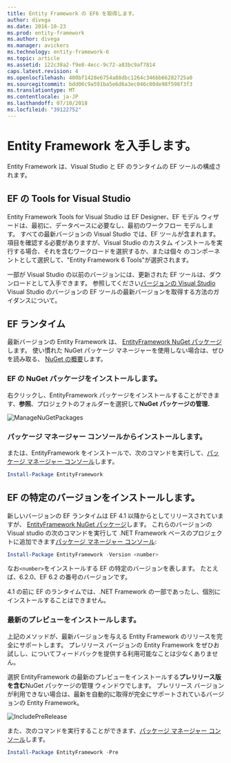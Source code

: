 ```yaml
---
title: Entity Framework の EF6 を取得します。
author: divega
ms.date: 2016-10-23
ms.prod: entity-framework
ms.author: divega
ms.manager: avickers
ms.technology: entity-framework-6
ms.topic: article
ms.assetid: 122c38a2-f9e8-4ecc-9c72-a83bc9af7814
caps.latest.revision: 4
ms.openlocfilehash: 400bf1428e6754a88dbc1264c346bb66282725a0
ms.sourcegitcommit: bdd06c9a591ba5e6d6a3ec046c80de98f598f3f3
ms.translationtype: MT
ms.contentlocale: ja-JP
ms.lasthandoff: 07/10/2018
ms.locfileid: "39122752"
---
```

# <a name="get-entity-framework"></a>Entity Framework を入手します。
Entity Framework は、Visual Studio と EF のランタイムの EF ツールの構成されます。

## <a name="ef-tools-for-visual-studio"></a>EF の Tools for Visual Studio

Entity Framework Tools for Visual Studio は EF Designer、EF モデル ウィザードは、最初に、データベースに必要なし、最初のワークフロー モデルします。 すべての最新バージョンの Visual Studio では、EF ツールが含まれます。 項目を確認する必要がありますが、Visual Studio のカスタム インストールを実行する場合、それを含むワークロードを選択するか、または個々 のコンポーネントとして選択して、"Entity Framework 6 Tools"が選択されます。

一部が Visual Studio の以前のバージョンには、更新された EF ツールは、ダウンロードとして入手できます。 参照してください[バージョンの Visual Studio](~/ef6/what-is-new/visual-studio.md) Visual Studio のバージョンの EF ツールの最新バージョンを取得する方法のガイダンスについて。

## <a name="ef-runtime"></a>EF ランタイム

最新バージョンの Entity Framework は、 [EntityFramework NuGet パッケージ](http://nuget.org/packages/EntityFramework/)します。 使い慣れた NuGet パッケージ マネージャーを使用しない場合は、ぜひを読み取る、 [NuGet の概要](https://docs.microsoft.com/nuget/consume-packages/overview-and-workflow)します。

### <a name="installing-the-ef-nuget-package"></a>EF の NuGet パッケージをインストールします。

右クリックし、EntityFramework パッケージをインストールすることができます、**参照**、プロジェクトのフォルダーを選択して**NuGet パッケージの管理.**

![ManageNuGetPackages](~/ef6/media/managenugetpackages.png)

### <a name="installing-from-package-manager-console"></a>パッケージ マネージャー コンソールからインストールします。

または、EntityFramework をインストールで、次のコマンドを実行して、[パッケージ マネージャー コンソール](http://docs.nuget.org/docs/start-here/using-the-package-manager-console)します。

``` powershell
Install-Package EntityFramework
```

## <a name="installing-a-specific-version-of-ef"></a>EF の特定のバージョンをインストールします。

新しいバージョンの EF ランタイムは EF 4.1 以降からとしてリリースされていますが、 [EntityFramework NuGet パッケージ](https://www.nuget.org/packages/EntityFramework/)します。 これらのバージョンの Visual studio の次のコマンドを実行して .NET Framework ベースのプロジェクトに追加できます[パッケージ マネージャー コンソール](http://docs.nuget.org/docs/start-here/using-the-package-manager-console):

``` powershell
Install-Package EntityFramework -Version <number>
```

なお`<number>`をインストールする EF の特定のバージョンを表します。 たとえば、6.2.0、EF 6.2 の番号のバージョンです。   

4.1 の前に EF のランタイムでは、.NET Framework の一部であったし、個別にインストールすることはできません。

### <a name="installing-the-latest-preview"></a>最新のプレビューをインストールします。

上記のメソッドが、最新バージョンを与える Entity Framework のリリースを完全にサポートします。 プレリリース バージョンの Entity Framework をぜひお試しし、についてフィードバックを提供する利用可能なことは少なくありません。

選択 EntityFramework の最新のプレビューをインストールする**プレリリース版を含む**NuGet パッケージの管理 ウィンドウでします。 プレリリース バージョンが利用できない場合は、最新を自動的に取得が完全にサポートされているバージョンの Entity Framework。

![IncludePreRelease](~/ef6/media/includeprerelease.png)

また、次のコマンドを実行することができます、[パッケージ マネージャー コンソール](http://docs.nuget.org/docs/start-here/using-the-package-manager-console)します。

``` powershell
Install-Package EntityFramework -Pre
```

